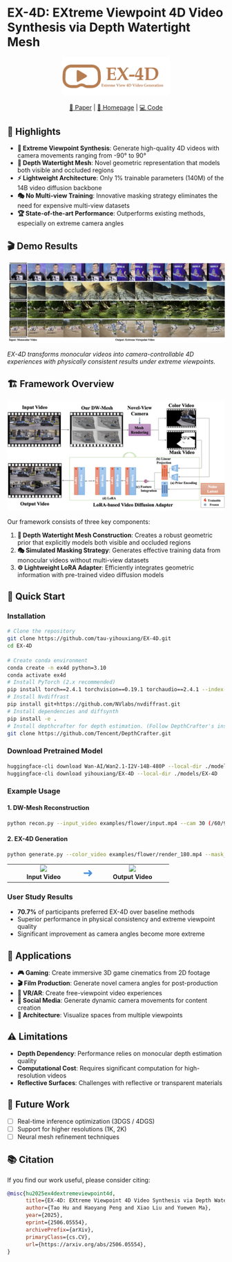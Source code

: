 # EX-4D: EXtreme Viewpoint 4D Video Synthesis via Depth Watertight Mesh

<div align="center">

<img src="docs/Logo.png" alt="EX-4D Logo" width="250">

[📄 Paper](https://arxiv.org/abs/2506.05554)  |  [🎥 Homepage](https://tau-yihouxiang.github.io/projects/EX-4D/EX-4D.html)  |  [💻 Code](https://github.com/tau-yihouxiang/EX-4D)

</div>



## 🌟 Highlights

- **🎯 Extreme Viewpoint Synthesis**: Generate high-quality 4D videos with camera movements ranging from -90° to 90°
- **🔧 Depth Watertight Mesh**: Novel geometric representation that models both visible and occluded regions
- **⚡ Lightweight Architecture**: Only 1% trainable parameters (140M) of the 14B video diffusion backbone
- **🎭 No Multi-view Training**: Innovative masking strategy eliminates the need for expensive multi-view datasets
- **🏆 State-of-the-art Performance**: Outperforms existing methods, especially on extreme camera angles

## 🎬 Demo Results

<div align="center">
<img src="docs/teaser.png" alt="EX-4D Demo Results" width="800">
</div>

*EX-4D transforms monocular videos into camera-controllable 4D experiences with physically consistent results under extreme viewpoints.*

## 🏗️ Framework Overview

<div align="center">
<img src="docs/overview.png" alt="EX-4D Architecture">
</div>

Our framework consists of three key components:

1. **🔺 Depth Watertight Mesh Construction**: Creates a robust geometric prior that explicitly models both visible and occluded regions
2. **🎭 Simulated Masking Strategy**: Generates effective training data from monocular videos without multi-view datasets
3. **⚙️ Lightweight LoRA Adapter**: Efficiently integrates geometric information with pre-trained video diffusion models

## 🚀 Quick Start

### Installation

```bash
# Clone the repository
git clone https://github.com/tau-yihouxiang/EX-4D.git
cd EX-4D

# Create conda environment
conda create -n ex4d python=3.10
conda activate ex4d
# Install PyTorch (2.x recommended)
pip install torch==2.4.1 torchvision==0.19.1 torchaudio==2.4.1 --index-url https://download.pytorch.org/whl/cu124
# Install Nvdiffrast
pip install git+https://github.com/NVlabs/nvdiffrast.git
# Install dependencies and diffsynth
pip install -e .
# Install depthcrafter for depth estimation. (Follow DepthCrafter's installing instruction for checkpoints preparation.)
git clone https://github.com/Tencent/DepthCrafter.git
```

### Download Pretrained Model
```bash
huggingface-cli download Wan-AI/Wan2.1-I2V-14B-480P --local-dir ./models/Wan-AI
huggingface-cli download yihouxiang/EX-4D --local-dir ./models/EX-4D
```

### Example Usage
#### 1. DW-Mesh Reconstruction
```bash
python recon.py --input_video examples/flower/input.mp4 --cam 30 (/60/90/180) --output_dir examples/flower
```
#### 2. EX-4D Generation
```bash
python generate.py --color_video examples/flower/render_180.mp4 --mask_video examples/flower/mask_180.mp4 --output_video examples/output.mp4
```

<table>
<tr>
<td width="45%" align="center">
<img src="examples/flower/input.gif" width="100%">
<br><b>Input Video</b>
</td>
<td align="center">
<div style="font-size: 2em; color: #4A90E2; padding: 0 0px;">
  ➜
</div>
</td>
<td width="45%" align="center">
<img src="examples/flower/output.gif" width="100%">
<br><b>Output Video</b>
</td>
</tr> 
</table>

<!-- ## 📊 Performance

### Quantitative Results

| Method | FID (Extreme) ↓ | FVD (Extreme) ↓ | VBench Score ↑ |
|--------|-----------------|-----------------|----------------|
| ReCamMaster | 64.68 | 943.45 | 0.434 |
| TrajectoryCrafter | 65.33 | 893.80 | 0.447 |
| TrajectoryAttention | 62.49 | 912.14 | 0.389 |
| **EX-4D (Ours)** | **55.42** | **823.61** | **0.450** | -->

### User Study Results

- **70.7%** of participants preferred EX-4D over baseline methods
- Superior performance in physical consistency and extreme viewpoint quality
- Significant improvement as camera angles become more extreme


## 🎯 Applications

- **🎮 Gaming**: Create immersive 3D game cinematics from 2D footage
- **🎬 Film Production**: Generate novel camera angles for post-production
- **🥽 VR/AR**: Create free-viewpoint video experiences
- **📱 Social Media**: Generate dynamic camera movements for content creation
- **🏢 Architecture**: Visualize spaces from multiple viewpoints

<!-- ## 📈 Benchmarks -->

<!-- ### Viewpoint Range Evaluation

| Range | Small (0°→30°) | Large (0°→60°) | Extreme (0°→90°) | Full (-90°→90°) |
|-------|----------------|----------------|------------------|-----------------|
| FID Score | 44.19 | 50.30 | 55.42 | - |
| Performance Gap | +9.1% better | +8.9% better | +11.3% better | +15.5% better | -->

<!-- *Performance gap compared to the second-best method in each category.* -->

## ⚠️ Limitations

- **Depth Dependency**: Performance relies on monocular depth estimation quality
- **Computational Cost**: Requires significant computation for high-resolution videos
- **Reflective Surfaces**: Challenges with reflective or transparent materials

## 🔮 Future Work
- [ ] Real-time inference optimization (3DGS / 4DGS)
- [ ] Support for higher resolutions (1K, 2K)
- [ ] Neural mesh refinement techniques

## 📚 Citation

If you find our work useful, please consider citing:

```bibtex
@misc{hu2025ex4dextremeviewpoint4d,
      title={EX-4D: EXtreme Viewpoint 4D Video Synthesis via Depth Watertight Mesh}, 
      author={Tao Hu and Haoyang Peng and Xiao Liu and Yuewen Ma},
      year={2025},
      eprint={2506.05554},
      archivePrefix={arXiv},
      primaryClass={cs.CV},
      url={https://arxiv.org/abs/2506.05554}, 
}
```
